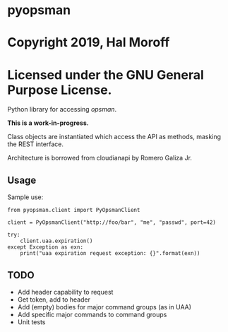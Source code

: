 # pyopsman
# Copyright 2019, Hal Moroff
# Licensed under the GNU General Purpose License.

Python library for accessing _opsman_.

**This is a work-in-progress.**

Class objects are instantiated which access the API as methods, masking the
REST interface.

Architecture is borrowed from cloudianapi by Romero Galiza Jr.

## Usage

Sample use:

```
from pyopsman.client import PyOpsmanClient

client = PyOpsmanClient("http://foo/bar", "me", "passwd", port=42)

try:
    client.uaa.expiration()
except Exception as exn:
    print("uaa expiration request exception: {}".format(exn))
```

## TODO
* Add header capability to request
* Get token, add to header
* Add (empty) bodies for major command groups (as in UAA)
* Add specific major commands to command groups
* Unit tests
